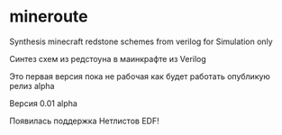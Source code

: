 mineroute
=========

Synthesis minecraft redstone schemes from verilog for Simulation only

Синтез схем из  редстоуна в маинкрафте из Verilog

Это первая версия пока не рабочая как будет работать опубликую релиз alpha

Версия 0.01 alpha

Появилась поддержка Нетлистов EDF!

